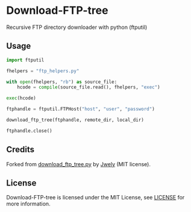 # Download-FTP-tree
Recursive FTP directory downloader with python (ftputil)

Usage
-------

``` python
import ftputil

fhelpers = "ftp_helpers.py"

with open(fhelpers, "rb") as source_file:
    hcode = compile(source_file.read(), fhelpers, "exec")

exec(hcode)

ftphandle = ftputil.FTPHost("host", "user", "password")

download_ftp_tree(ftphandle, remote_dir, local_dir)

ftphandle.close()
```

Credits
-------

Forked from [download_ftp_tree.py](https://gist.github.com/Jwely/ad8eb800bacef9e34dd775f9b3aad987) by [Jwely](https://gist.github.com/Jwely) (MIT license).

License
-------

Download-FTP-tree is licensed under the MIT License, see [LICENSE](https://github.com/rlf89/Download-FTP-tree/blob/master/LICENSE) for more information.